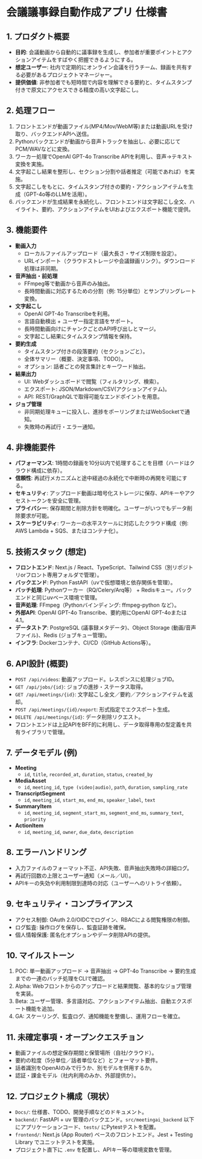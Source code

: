 # 会議議事録自動作成アプリ 仕様書

## 1. プロダクト概要

- **目的**: 会議動画から自動的に議事録を生成し、参加者が重要ポイントとアクションアイテムをすばやく把握できるようにする。
- **想定ユーザー**: 社内で定期的にオンライン会議を行うチーム、録画を共有する必要があるプロジェクトマネージャー。
- **提供価値**: 非参加者でも短時間で内容を理解できる要約と、タイムスタンプ付きで原文にアクセスできる精度の高い文字起こし。

## 2. 処理フロー

1. フロントエンドが動画ファイル(MP4/Mov/WebM等)または動画URLを受け取り、バックエンドAPIへ送信。
2. Pythonバックエンドが動画から音声トラックを抽出し、必要に応じてPCM/WAVなどに変換。
3. ワーカー処理でOpenAI GPT-4o Transcribe APIを利用し、音声→テキスト変換を実施。
4. 文字起こし結果を整形し、セクション分割や話者推定（可能であれば）を実施。
5. 文字起こしをもとに、タイムスタンプ付きの要約・アクションアイテムを生成（GPT-4o等のLLMを活用）。
6. バックエンドが生成結果を永続化し、フロントエンドは文字起こし全文、ハイライト、要約、アクションアイテムをUIおよびエクスポート機能で提供。

## 3. 機能要件

- **動画入力**
  - ローカルファイルアップロード（最大長さ・サイズ制限を設定）。
  - URLインポート（クラウドストレージや会議録画リンク）。ダウンロード処理は非同期。
- **音声抽出・前処理**
  - FFmpeg等で動画から音声のみ抽出。
  - 長時間動画に対応するための分割（例: 15分単位）とサンプリングレート変換。
- **文字起こし**
  - OpenAI GPT-4o Transcribeを利用。
  - 言語自動検出 + ユーザー指定言語をサポート。
  - 長時間動画向けにチャンクごとのAPI呼び出しとマージ。
  - 文字起こし結果にタイムスタンプ情報を保持。
- **要約生成**
  - タイムスタンプ付きの段落要約（セクションごと）。
  - 全体サマリー（概要、決定事項、TODO）。
  - オプション: 話者ごとの発言集計とキーワード抽出。
- **結果出力**
  - UI: Webダッシュボードで閲覧（フィルタリング、検索）。
  - エクスポート: JSON/Markdown/CSV(アクションアイテム)。
  - API: REST/GraphQLで取得可能なエンドポイントを用意。
- **ジョブ管理**
  - 非同期処理キューに投入し、進捗をポーリングまたはWebSocketで通知。
  - 失敗時の再試行・エラー通知。

## 4. 非機能要件

- **パフォーマンス**: 1時間の録画を10分以内で処理することを目標（ハードはクラウド構成に依存）。
- **信頼性**: 再試行メカニズムと途中経過の永続化で中断時の再開を可能にする。
- **セキュリティ**: アップロード動画は暗号化ストレージに保存、APIキーやアクセストークンを安全に管理。
- **プライバシー**: 保存期間と削除方針を明確化。ユーザーがいつでもデータ削除要求が可能。
- **スケーラビリティ**: ワーカーの水平スケールに対応したクラウド構成（例: AWS Lambda + SQS、またはコンテナ化）。

## 5. 技術スタック (想定)

- **フロントエンド**: Next.js / React、TypeScript、Tailwind CSS（別リポジトリorフロント専用フォルダで管理）。
- **バックエンド**: Python FastAPI（uvで仮想環境と依存関係を管理）。
- **バッチ処理**: Pythonワーカー（RQ/Celery/Arq等） + Redisキュー。バックエンドと同じuvベース環境で管理。
- **音声処理**: FFmpeg（Pythonバインディング: ffmpeg-python など）。
- **外部API**: OpenAI GPT-4o Transcribe、要約用にOpenAI GPT-4oまたは4.1。
- **データストア**: PostgreSQL (議事録メタデータ)、Object Storage (動画/音声ファイル)、Redis (ジョブキュー管理)。
- **インフラ**: Dockerコンテナ、CI/CD（GitHub Actions等）。

## 6. API設計 (概要)

- `POST /api/videos`: 動画アップロード。レスポンスに処理ジョブID。
- `GET /api/jobs/{id}`: ジョブの進捗・ステータス取得。
- `GET /api/meetings/{id}`: 文字起こし全文／要約／アクションアイテムを返却。
- `POST /api/meetings/{id}/export`: 形式指定でエクスポート生成。
- `DELETE /api/meetings/{id}`: データ削除リクエスト。
- フロントエンドは上記APIをBFF的に利用し、データ取得専用の型定義を共有ライブラリで管理。

## 7. データモデル (例)

- **Meeting**
  - `id`, `title`, `recorded_at`, `duration`, `status`, `created_by`
- **MediaAsset**
  - `id`, `meeting_id`, `type (video|audio)`, `path`, `duration`, `sampling_rate`
- **TranscriptSegment**
  - `id`, `meeting_id`, `start_ms`, `end_ms`, `speaker_label`, `text`
- **SummaryItem**
  - `id`, `meeting_id`, `segment_start_ms`, `segment_end_ms`, `summary_text`, `priority`
- **ActionItem**
  - `id`, `meeting_id`, `owner`, `due_date`, `description`

## 8. エラーハンドリング

- 入力ファイルのフォーマット不正、API失敗、音声抽出失敗時の詳細ログ。
- 再試行回数の上限とユーザー通知（メール／UI）。
- APIキーの失効や利用制限到達時の対応（ユーザーへのリトライ依頼）。

## 9. セキュリティ・コンプライアンス

- アクセス制御: OAuth 2.0/OIDCでログイン、RBACによる閲覧権限の制御。
- ログ監査: 操作ログを保存し、監査証跡を確保。
- 個人情報保護: 匿名化オプションやデータ削除APIの提供。

## 10. マイルストーン

1. POC: 単一動画アップロード → 音声抽出 → GPT-4o Transcribe → 要約生成までの一連のバッチ処理をCLIで確認。
2. Alpha: Webフロントからのアップロードと結果閲覧、基本的なジョブ管理を実装。
3. Beta: ユーザー管理、多言語対応、アクションアイテム抽出、自動エクスポート機能を追加。
4. GA: スケーリング、監査ログ、通知機能を整備し、運用フローを確立。

## 11. 未確定事項・オープンクエスチョン

- 動画ファイルの想定保存期間と保管場所（自社/クラウド）。
- 要約の粒度（5分単位／話者単位など）とフォーマット要件。
- 話者識別をOpenAIのみで行うか、別モデルを併用するか。
- 認証・課金モデル（社内利用のみか、外部提供か）。

## 12. プロジェクト構成（現状）

- `Docs/`: 仕様書、TODO、開発手順などのドキュメント。
- `backend/`: FastAPI + uv 管理のバックエンド。`src/meetingai_backend` 以下にアプリケーションコード、`tests/` にPytestテストを配置。
- `frontend/`: Next.js (App Router) ベースのフロントエンド。Jest + Testing Library でユニットテストを実施。
- プロジェクト直下に `.env` を配置し、APIキー等の環境変数を管理。
